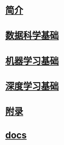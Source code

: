 # [简介](overview.pdf)

# [数据科学基础](DS.pdf)

# [机器学习基础](ML.pdf)

# [深度学习基础](DL.pdf)

# [附录](appendix.md)

# [docs](https://hb4dsai.readthedocs.io/zh/latest/)

